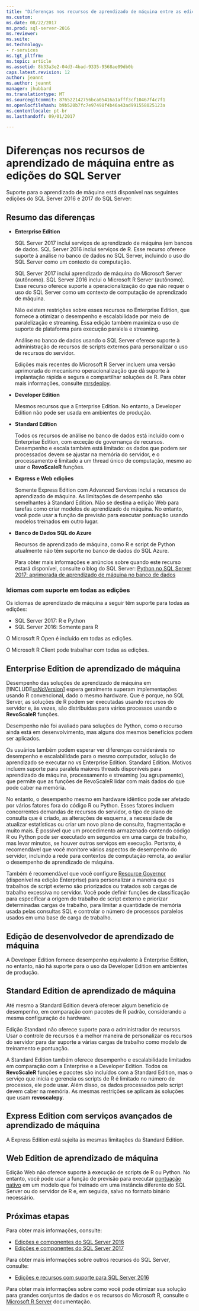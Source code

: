 ```yaml
---
title: "Diferenças nos recursos de aprendizado de máquina entre as edições do SQL Server | Microsoft Docs"
ms.custom: 
ms.date: 08/22/2017
ms.prod: sql-server-2016
ms.reviewer: 
ms.suite: 
ms.technology:
- r-services
ms.tgt_pltfrm: 
ms.topic: article
ms.assetid: 8b33a3e2-04d3-4bad-9335-9568ae09db0b
caps.latest.revision: 12
author: jeannt
ms.author: jeannt
manager: jhubbard
ms.translationtype: MT
ms.sourcegitcommit: 876522142756bca05416a1afff3cf10467f4c7f1
ms.openlocfilehash: b9b520b7fc7e97498f4b46a43ad991558025123a
ms.contentlocale: pt-br
ms.lasthandoff: 09/01/2017

---
```


# <a name="differences-in-machine-learning-features-between-editions-of-sql-server"></a>Diferenças nos recursos de aprendizado de máquina entre as edições do SQL Server
 
 Suporte para o aprendizado de máquina está disponível nas seguintes edições do SQL Server 2016 e 2017 do SQL Server:

## <a name="summary-of-differences"></a>Resumo das diferenças

-   **Enterprise Edition**
    
     SQL Server 2017 inclui serviços de aprendizado de máquina (em bancos de dados. SQL Server 2016 inclui serviços de R. Esse recurso oferece suporte à análise no banco de dados no SQL Server, incluindo o uso do SQL Server como um contexto de computação.
     
     SQL Server 2017 inclui aprendizado de máquina do Microsoft Server (autônomo). SQL Server 2016 inclui o Microsoft R Server (autônomo). Esse recurso oferece suporte a operacionalização do que não requer o uso do SQL Server como um contexto de computação de aprendizado de máquina.

     Não existem restrições sobre esses recursos no Enterprise Edition, que fornece a otimizar o desempenho e escalabilidade por meio de paralelização e streaming. Essa edição também maximiza o uso de suporte de plataforma para execução paralela e streaming.
     
     Análise no banco de dados usando o SQL Server oferece suporte à administração de recursos de scripts externos para personalizar o uso de recursos do servidor.
     
     Edições mais recentes do Microsoft R Server incluem uma versão aprimorada do mecanismo operacionalização que dá suporte à implantação rápida e segura e compartilhar soluções de R. Para obter mais informações, consulte [mrsdeploy](https://docs.microsoft.com/r-server/r-reference/mrsdeploy/mrsdeploy-package).

-   **Developer Edition**

     Mesmos recursos que a Enterprise Edition. No entanto, a Developer Edition não pode ser usada em ambientes de produção.  
  
-   **Standard Edition**

     Todos os recursos de análise no banco de dados está incluído com o Enterprise Edition, com exceção de governança de recursos. Desempenho e escala também está limitado: os dados que podem ser processados devem se ajustar na memória do servidor, e o processamento é limitado a um thread único de computação, mesmo ao usar o **RevoScaleR** funções.
  
-   **Express e Web edições**
  
     Somente Express Edition com Advanced Services inclui a recursos de aprendizado de máquina. As limitações de desempenho são semelhantes à Standard Edition. Não se destina a edição Web para tarefas como criar modelos de aprendizado de máquina. No entanto, você pode usar a função de previsão para executar pontuação usando modelos treinados em outro lugar.

-   **Banco de Dados SQL do Azure**
  
     Recursos de aprendizado de máquina, como R e script de Python atualmente não têm suporte no banco de dados do SQL Azure.
     
     Para obter mais informações e anúncios sobre quando este recurso estará disponível, consulte o blog do SQL Server: [Python no SQL Server 2017: aprimorada de aprendizado de máquina no banco de dados](https://blogs.technet.microsoft.com/dataplatforminsider/2017/04/19/python-in-sql-server-2017-enhanced-in-database-machine-learning/)


### <a name="languages-supported-in-all-editions"></a>Idiomas com suporte em todas as edições

Os idiomas de aprendizado de máquina a seguir têm suporte para todas as edições:

+ SQL Server 2017: R e Python
+ SQL Server 2016: Somente para R

O Microsoft R Open é incluído em todas as edições.

O Microsoft R Client pode trabalhar com todas as edições.

## <a name="machine-learning-in-enterprise-edition"></a>Enterprise Edition de aprendizado de máquina

Desempenho das soluções de aprendizado de máquina em [!INCLUDE[ssNoVersion](../../includes/ssnoversion-md.md)] espera geralmente superam implementações usando R convencional, dado o mesmo hardware. Que é porque, no SQL Server, as soluções de R podem ser executadas usando recursos do servidor e, às vezes, são distribuídas para vários processos usando o **RevoScaleR** funções. 

Desempenho não foi avaliado para soluções de Python, como o recurso ainda está em desenvolvimento, mas alguns dos mesmos benefícios podem ser aplicados.

Os usuários também podem esperar ver diferenças consideráveis no desempenho e escalabilidade para o mesmo computador, solução de aprendizado se executar no vs Enterprise Edition. Standard Edition. Motivos incluem suporte para paralela maiores threads disponíveis para aprendizado de máquina, processamento e streaming (ou agrupamento), que permite que as funções de RevoScaleR lidar com mais dados do que pode caber na memória. 

No entanto, o desempenho mesmo em hardware idêntico pode ser afetado por vários fatores fora do código R ou Python. Esses fatores incluem concorrentes demandas de recursos do servidor, o tipo de plano de consulta que é criado, as alterações de esquema, a necessidade de atualizar estatísticas ou criar um novo plano de consulta, fragmentação e muito mais. É possível que um procedimento armazenado contendo código R ou Python pode ser executado em segundos em uma carga de trabalho, mas levar minutos, se houver outros serviços em execução.  Portanto, é recomendável que você monitore vários aspectos de desempenho do servidor, incluindo a rede para contextos de computação remota, ao avaliar o desempenho de aprendizado de máquina.

Também é recomendável que você configure [Resource Governor](../../relational-databases/resource-governor/resource-governor.md) (disponível na edição Enterprise) para personalizar a maneira que os trabalhos de script externo são priorizados ou tratados sob cargas de trabalho excessiva no servidor. Você pode definir funções de classificação para especificar a origem do trabalho de script externo e priorizar determinadas cargas de trabalho, para limitar a quantidade de memória usada pelas consultas SQL e controlar o número de processos paralelos usados em uma base de carga de trabalho.

## <a name="machine-learning-in-developer-edition"></a>Edição de desenvolvedor de aprendizado de máquina

A Developer Edition fornece desempenho equivalente à Enterprise Edition, no entanto, não há suporte para o uso da Developer Edition em ambientes de produção.

## <a name="machine-learning-in-standard-edition"></a>Standard Edition de aprendizado de máquina

Até mesmo a Standard Edition deverá oferecer algum benefício de desempenho, em comparação com pacotes de R padrão, considerando a mesma configuração de hardware.

Edição Standard não oferece suporte para o administrador de recursos. Usar o controle de recursos é a melhor maneira de personalizar os recursos do servidor para dar suporte a várias cargas de trabalho como modelo de treinamento e pontuação.

A Standard Edition também oferece desempenho e escalabilidade limitados em comparação com a Enterprise e a Developer Edition. Todos os **RevoScaleR** funções e pacotes são incluídos com a Standard Edition, mas o serviço que inicia e gerencia os scripts de R é limitado no número de processos, ele pode usar. Além disso, os dados processados pelo script devem caber na memória.  As mesmas restrições se aplicam às soluções que usam **revoscalepy**.

## <a name="machine-learning-in-express-edition-with-advanced-services"></a>Express Edition com serviços avançados de aprendizado de máquina

A Express Edition está sujeita às mesmas limitações da Standard Edition.

## <a name="machine-learning-in-web-edition"></a>Web Edition de aprendizado de máquina

Edição Web não oferece suporte à execução de scripts de R ou Python. No entanto, você pode usar a função de previsão para executar [pontuação nativo](../sql-native-scoring.md) em um modelo que foi treinado em uma instância diferente do SQL Server ou do servidor de R e, em seguida, salvo no formato binário necessário.

## <a name="next-steps"></a>Próximas etapas

Para obter mais informações, consulte:

+ [Edições e componentes do SQL Server 2016](../../sql-server/editions-and-components-of-sql-server-2016.md)
+ [Edições e componentes do SQL Server 2017](../../sql-server/editions-and-components-of-sql-server-2017.md)

Para obter mais informações sobre outros recursos do SQL Server, consulte:

+ [Edições e recursos com suporte para SQL Server 2016](../../sql-server/editions-and-supported-features-for-sql-server-2016.md) 

Para obter mais informações sobre como você pode otimizar sua solução para grandes conjuntos de dados e os recursos do Microsoft R, consulte o [Microsoft R Server](https://docs.microsoft.com/r-server/r/tutorial-large-data-tips) documentação.
